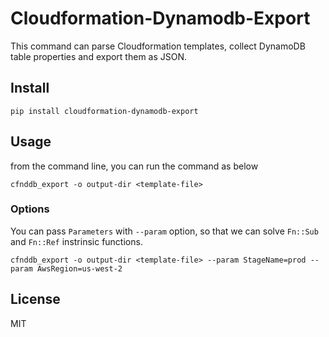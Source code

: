 # Cloudformation-Dynamodb-Export

This command can parse Cloudformation templates, collect DynamoDB table properties and export them as JSON.

## Install

```
pip install cloudformation-dynamodb-export
```

## Usage

from the command line, you can run the command as below

```
cfnddb_export -o output-dir <template-file>
```

### Options

You can pass `Parameters` with `--param` option, so that we can solve `Fn::Sub` and `Fn::Ref` instrinsic functions.

```
cfnddb_export -o output-dir <template-file> --param StageName=prod --param AwsRegion=us-west-2
```

## License

MIT
